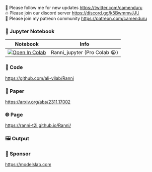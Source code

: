 🐣 Please follow me for new updates https://twitter.com/camenduru <br />
🔥 Please join our discord server https://discord.gg/k5BwmmvJJU <br />
🥳 Please join my patreon community https://patreon.com/camenduru <br />

### 🍊 Jupyter Notebook

| Notebook | Info
| --- | --- |
[![Open In Colab](https://colab.research.google.com/assets/colab-badge.svg)](https://colab.research.google.com/github/camenduru/Ranni-jupyter/blob/main/Ranni_jupyter.ipynb) | Ranni_jupyter (Pro Colab 😭)

### 🧬 Code
https://github.com/ali-vilab/Ranni

### 📄 Paper
https://arxiv.org/abs/2311.17002

### 🌐 Page
https://ranni-t2i.github.io/Ranni/

### 🖼 Output


### 🏢 Sponsor
https://modelslab.com
